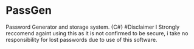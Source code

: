 # PassGen
Password Generator and storage system. {C#}
#Disclaimer
I Strongly reccomend againt using this as it is not confirmed to be secure, i take no responsibility for lost passwords due to use of this software.